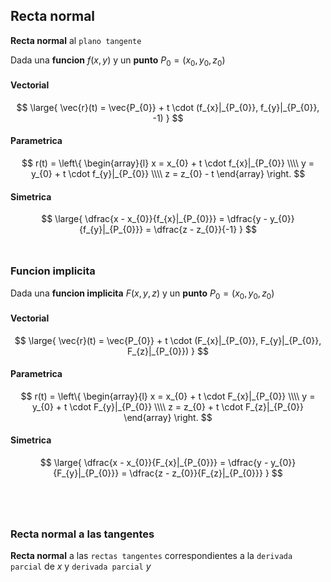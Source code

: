## Recta normal

**Recta normal** al `plano tangente`

Dada una **funcion** $f(x, y)$ y un **punto** $P_{0} = (x_{0}, y_{0}, z_{0})$

#### Vectorial
$$
\large{
    \vec{r}(t) = \vec{P_{0}} + t \cdot (f_{x}|_{P_{0}}, f_{y}|_{P_{0}}, -1)
}
$$

#### Parametrica
$$
r(t) =
\left\{
    \begin{array}{l}
        x = x_{0} + t \cdot f_{x}|_{P_{0}}
        \\\\
        y = y_{0} + t \cdot f_{y}|_{P_{0}}
        \\\\
        z = z_{0} - t
    \end{array}
\right.
$$

#### Simetrica
$$
\large{
    \dfrac{x - x_{0}}{f_{x}|_{P_{0}}}
    =
    \dfrac{y - y_{0}}{f_{y}|_{P_{0}}}
    =
    \dfrac{z - z_{0}}{-1}
}
$$
<br>



### Funcion implicita

Dada una **funcion implicita** $F(x, y, z)$ y un **punto** $P_{0} = (x_{0}, y_{0}, z_{0})$

#### Vectorial
$$
\large{
    \vec{r}(t) = \vec{P_{0}} + t \cdot (F_{x}|_{P_{0}}, F_{y}|_{P_{0}}, F_{z}|_{P_{0}})
}
$$

#### Parametrica
$$
r(t) =
\left\{
    \begin{array}{l}
        x = x_{0} + t \cdot F_{x}|_{P_{0}}
        \\\\
        y = y_{0} + t \cdot F_{y}|_{P_{0}}
        \\\\
        z = z_{0} + t \cdot F_{z}|_{P_{0}}
    \end{array}
\right.
$$

#### Simetrica
$$
\large{
    \dfrac{x - x_{0}}{F_{x}|_{P_{0}}}
    =
    \dfrac{y - y_{0}}{F_{y}|_{P_{0}}}
    =
    \dfrac{z - z_{0}}{F_{z}|_{P_{0}}}
}
$$
<br>




<br>

### Recta normal a las tangentes

**Recta normal** a las `rectas tangentes` correspondientes a la `derivada parcial` de $x$ y `derivada parcial` $y$